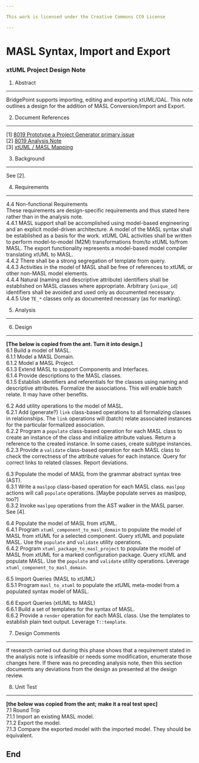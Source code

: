 ```yaml
---

This work is licensed under the Creative Commons CC0 License

---
```


# MASL Syntax, Import and Export
### xtUML Project Design Note

1. Abstract
-----------
BridgePoint supports importing, editing and exporting xtUML/OAL.  This note
outlines a design for the addition of MASL Conversion/Import and Export.

2. Document References
----------------------
[1] [8019 Prototype a Project Generator primary issue](https://support.onefact.net/redmine/issues/8019)  
[2] [8019 Analysis Note](https://github.com/cortlandstarrett/mc/doc/notes/8019_masl/8019_masl_ant.md)  
[3] [xtUML / MASL Mapping](https://github.com/cortlandstarrett/mc/doc/notes/8019_masl/xtUML_MASL_Mapping.md)  

3. Background
-------------
See [2].  

4. Requirements
---------------
4.4 Non-functional Requirements  
These requirements are design-specific requirements and thus stated here
rather than in the analysis note.  
4.4.1 MASL support shall be accomplished using model-based engineering and
an explicit model-driven architecture.  A model of the MASL syntax shall be
established as a basis for the work.  xtUML OAL activities shall be written
to perform model-to-model (M2M) transformations from/to xtUML to/from MASL.
The export functionality represents a model-based model compiler translating
xtUML to MASL.  
4.4.2 There shall be a strong segregation of template from query.  
4.4.3 Activities in the model of MASL shall be free of references to xtUML
or other non-MASL model elements.  
4.4.4 Natural (naming and descriptive attribute) identifiers shall be
established on MASL classes where appropriate.  Arbitrary (`unique_id`)
identifiers shall be avoided and used only as documented necessary.  
4.4.5 Use `TE_*` classes only as documented necessary (as for marking).  

5. Analysis
-----------

6. Design
---------
**[The below is copied from the ant.  Turn it into design.]**  
6.1 Build a model of MASL.  
6.1.1 Model a MASL Domain.  
6.1.2 Model a MASL Project.  
6.1.3 Extend MASL to support Components and Interfaces.  
6.1.4 Provide descriptions to the MASL classes.  
6.1.5 Establish identifiers and referentials for the classes using
naming and descriptive attributes.  Formalize the associations.
This will enable batch relate.  It may have other benefits.  

6.2 Add utility operations to the model of MASL.  
6.2.1 Add (generate?) `link` class-based operations to all formalizing
classes in relationships.  The `link` operations will (batch) relate
associated instances for the particular formalized association.  
6.2.2 Program a `populate` class-based operation for each MASL class to
create an instance of the class and initialize attribute values.  Return
a reference to the created instance.  In some cases, create subtype
instances.    
6.2.3 Provide a `validate` class-based operation for each MASL class to
check the correctness of the attribute values for each instance.  Query
for correct links to related classes.  Report deviations.  

6.3 Populate the model of MASL from the grammar abstract syntax tree (AST).  
6.3.1 Write a `maslpop` class-based operation for each MASL class.
`maslpop` actions will call `populate` operations.  [Maybe populate
serves as maslpop, too?]  
6.3.2 Invoke `maslpop` operations from the AST walker in the MASL parser.
See [4].  

6.4 Populate the model of MASL from xtUML.  
6.4.1 Program `xtuml_component_to_masl_domain` to populate the model of
MASL from xtUML for a selected component.  Query xtUML and populate MASL.
Use the `populate` and `validate` utility operations.  
6.4.2 Program `xtuml_package_to_masl_project` to populate the model of
MASL from xtUML for a marked configuration package.  Query xtUML and
populate MASL.  Use the `populate` and `validate` utility operations.
Leverage `xtuml_component_to_masl_domain`.  

6.5 Import Queries (MASL to xtUML)  
6.5.1 Program `masl_to_xtuml` to populate the xtUML meta-model from a
populated syntax model of MASL.  

6.6 Export Queries (xtUML to MASL)  
6.6.1 Build a set of templates for the syntax of MASL.  
6.6.2 Provide a `render` operation for each MASL class.  Use the templates
to establish plain text output.  Leverage `T::template`.  

7. Design Comments
------------------
If research carried out during this phase shows that a requirement stated in the
analysis note is infeasible or needs some modification, enumerate those changes
here. If there was no preceding analysis note, then this section documents any
deviations from the design as presented at the design review.

8. Unit Test
------------
**[the below was copied from the ant; make it a real test spec]**  
7.1 Round Trip  
7.1.1 Import an existing MASL model.  
7.1.2 Export the model.  
7.1.3 Compare the exported model with the imported model.  They
should be equivalent.  

End
---
